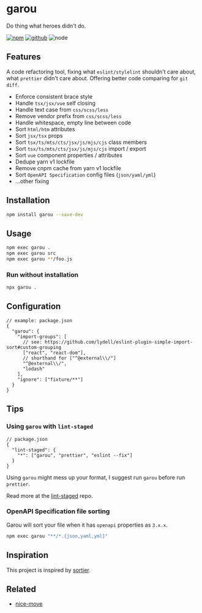 # garou

Do thing what heroes didn't do.

[![npm][npm-badge]][npm-url]
[![github][github-badge]][github-url]
![node][node-badge]

[npm-url]: https://www.npmjs.com/package/garou
[npm-badge]: https://img.shields.io/npm/v/garou.svg?style=flat-square&logo=npm
[github-url]: https://github.com/nice-move/garou
[github-badge]: https://img.shields.io/npm/l/garou.svg?style=flat-square&colorB=blue&logo=github
[node-badge]: https://img.shields.io/node/v/garou.svg?style=flat-square&colorB=green&logo=node.js

## Features

A code refactoring tool, fixing what `eslint/stylelint` shouldn't care about, what `prettier` didn't care about. Offering better code comparing for `git diff`.

- Enforce consistent brace style
- Handle `tsx/jsx/vue` self closing
- Handle text case from `css/scss/less`
- Remove vendor prefix from `css/scss/less`
- Handle whitespace, empty line between code
- Sort `html/htm` attributes
- Sort `jsx/tsx` props
- Sort `tsx/ts/mts/cts/jsx/js/mjs/cjs` class members
- Sort `tsx/ts/mts/cts/jsx/js/mjs/cjs` import / export
- Sort `vue` component properties / attributes
- Dedupe yarn v1 lockfile
- Remove cnpm cache from yarn v1 lockfile
- Sort `OpenAPI Specification` config files (`json/yaml/yml`)
- ...other fixing

## Installation

```sh
npm install garou --save-dev
```

## Usage

```sh
npm exec garou .
npm exec garou src
npm exec garou **/foo.js
```

### Run without installation

```sh
npx garou .
```

## Configuration

```jsonc
// example: package.json
{
  "garou": {
    "import-groups": [
      // see: https://github.com/lydell/eslint-plugin-simple-import-sort#custom-grouping
      ["react", "react-dom"],
      // shorthand for ["^@external\\/"]
      "^@external\\/",
      "lodash"
    ],
    "ignore": ["fixture/**"]
  }
}
```

## Tips

### Using `garou` with `lint-staged`

```jsonc
// package.json
{
  "lint-staged": {
    "*": ["garou", "prettier", "eslint --fix"]
  }
}
```

Using `garou` might mess up your format, I suggest run `garou` before run `prettier`.

Read more at the [lint-staged](https://github.com/okonet/lint-staged#configuration) repo.

### OpenAPI Specification file sorting

Garou will sort your file when it has `openapi` properties as `3.x.x`.

```sh
npm exec garou "**/*.{json,yaml,yml}"
```

## Inspiration

This project is inspired by [sortier](https://snowcoders.github.io/sortier/).

## Related

- [nice-move](https://github.com/nice-move/nice-move)
